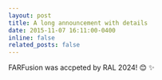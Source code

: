 ```yaml
---
layout: post
title: A long announcement with details
date: 2015-11-07 16:11:00-0400
inline: false
related_posts: false
---
```

FARFusion was accpeted by RAL 2024! 😊 ✨
